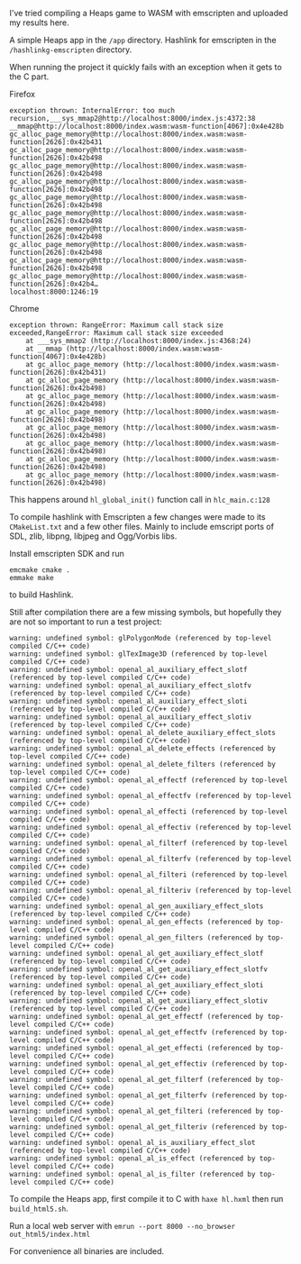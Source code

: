 I've tried compiling a Heaps game to WASM with emscripten and uploaded my results here.

A simple Heaps app in the `/app` directory. Hashlink for emscripten in the `/hashlinkg-emscripten` directory.

When running the project it quickly fails with an exception when it gets to the C part.

Firefox
```
exception thrown: InternalError: too much recursion,___sys_mmap2@http://localhost:8000/index.js:4372:38
__mmap@http://localhost:8000/index.wasm:wasm-function[4067]:0x4e428b
gc_alloc_page_memory@http://localhost:8000/index.wasm:wasm-function[2626]:0x42b431
gc_alloc_page_memory@http://localhost:8000/index.wasm:wasm-function[2626]:0x42b498
gc_alloc_page_memory@http://localhost:8000/index.wasm:wasm-function[2626]:0x42b498
gc_alloc_page_memory@http://localhost:8000/index.wasm:wasm-function[2626]:0x42b498
gc_alloc_page_memory@http://localhost:8000/index.wasm:wasm-function[2626]:0x42b498
gc_alloc_page_memory@http://localhost:8000/index.wasm:wasm-function[2626]:0x42b498
gc_alloc_page_memory@http://localhost:8000/index.wasm:wasm-function[2626]:0x42b498
gc_alloc_page_memory@http://localhost:8000/index.wasm:wasm-function[2626]:0x42b498
gc_alloc_page_memory@http://localhost:8000/index.wasm:wasm-function[2626]:0x42b498
gc_alloc_page_memory@http://localhost:8000/index.wasm:wasm-function[2626]:0x42b4…
localhost:8000:1246:19
```

Chrome
```
exception thrown: RangeError: Maximum call stack size exceeded,RangeError: Maximum call stack size exceeded
    at ___sys_mmap2 (http://localhost:8000/index.js:4368:24)
    at __mmap (http://localhost:8000/index.wasm:wasm-function[4067]:0x4e428b)
    at gc_alloc_page_memory (http://localhost:8000/index.wasm:wasm-function[2626]:0x42b431)
    at gc_alloc_page_memory (http://localhost:8000/index.wasm:wasm-function[2626]:0x42b498)
    at gc_alloc_page_memory (http://localhost:8000/index.wasm:wasm-function[2626]:0x42b498)
    at gc_alloc_page_memory (http://localhost:8000/index.wasm:wasm-function[2626]:0x42b498)
    at gc_alloc_page_memory (http://localhost:8000/index.wasm:wasm-function[2626]:0x42b498)
    at gc_alloc_page_memory (http://localhost:8000/index.wasm:wasm-function[2626]:0x42b498)
    at gc_alloc_page_memory (http://localhost:8000/index.wasm:wasm-function[2626]:0x42b498)
    at gc_alloc_page_memory (http://localhost:8000/index.wasm:wasm-function[2626]:0x42b498)
```

This happens around `hl_global_init()` function call in `hlc_main.c:128`

To compile hashlink with Emscripten a few changes were made to its `CMakeList.txt` and a few other files. Mainly to include emscript ports of SDL, zlib, libpng, libjpeg and Ogg/Vorbis libs.

Install emscripten SDK and run
```
emcmake cmake .
emmake make
```
to build Hashlink.

Still after compilation there are a few missing symbols, but hopefully they are not so important to run a test project:

```
warning: undefined symbol: glPolygonMode (referenced by top-level compiled C/C++ code)
warning: undefined symbol: glTexImage3D (referenced by top-level compiled C/C++ code)
warning: undefined symbol: openal_al_auxiliary_effect_slotf (referenced by top-level compiled C/C++ code)
warning: undefined symbol: openal_al_auxiliary_effect_slotfv (referenced by top-level compiled C/C++ code)
warning: undefined symbol: openal_al_auxiliary_effect_sloti (referenced by top-level compiled C/C++ code)
warning: undefined symbol: openal_al_auxiliary_effect_slotiv (referenced by top-level compiled C/C++ code)
warning: undefined symbol: openal_al_delete_auxiliary_effect_slots (referenced by top-level compiled C/C++ code)
warning: undefined symbol: openal_al_delete_effects (referenced by top-level compiled C/C++ code)
warning: undefined symbol: openal_al_delete_filters (referenced by top-level compiled C/C++ code)
warning: undefined symbol: openal_al_effectf (referenced by top-level compiled C/C++ code)
warning: undefined symbol: openal_al_effectfv (referenced by top-level compiled C/C++ code)
warning: undefined symbol: openal_al_effecti (referenced by top-level compiled C/C++ code)
warning: undefined symbol: openal_al_effectiv (referenced by top-level compiled C/C++ code)
warning: undefined symbol: openal_al_filterf (referenced by top-level compiled C/C++ code)
warning: undefined symbol: openal_al_filterfv (referenced by top-level compiled C/C++ code)
warning: undefined symbol: openal_al_filteri (referenced by top-level compiled C/C++ code)
warning: undefined symbol: openal_al_filteriv (referenced by top-level compiled C/C++ code)
warning: undefined symbol: openal_al_gen_auxiliary_effect_slots (referenced by top-level compiled C/C++ code)
warning: undefined symbol: openal_al_gen_effects (referenced by top-level compiled C/C++ code)
warning: undefined symbol: openal_al_gen_filters (referenced by top-level compiled C/C++ code)
warning: undefined symbol: openal_al_get_auxiliary_effect_slotf (referenced by top-level compiled C/C++ code)
warning: undefined symbol: openal_al_get_auxiliary_effect_slotfv (referenced by top-level compiled C/C++ code)
warning: undefined symbol: openal_al_get_auxiliary_effect_sloti (referenced by top-level compiled C/C++ code)
warning: undefined symbol: openal_al_get_auxiliary_effect_slotiv (referenced by top-level compiled C/C++ code)
warning: undefined symbol: openal_al_get_effectf (referenced by top-level compiled C/C++ code)
warning: undefined symbol: openal_al_get_effectfv (referenced by top-level compiled C/C++ code)
warning: undefined symbol: openal_al_get_effecti (referenced by top-level compiled C/C++ code)
warning: undefined symbol: openal_al_get_effectiv (referenced by top-level compiled C/C++ code)
warning: undefined symbol: openal_al_get_filterf (referenced by top-level compiled C/C++ code)
warning: undefined symbol: openal_al_get_filterfv (referenced by top-level compiled C/C++ code)
warning: undefined symbol: openal_al_get_filteri (referenced by top-level compiled C/C++ code)
warning: undefined symbol: openal_al_get_filteriv (referenced by top-level compiled C/C++ code)
warning: undefined symbol: openal_al_is_auxiliary_effect_slot (referenced by top-level compiled C/C++ code)
warning: undefined symbol: openal_al_is_effect (referenced by top-level compiled C/C++ code)
warning: undefined symbol: openal_al_is_filter (referenced by top-level compiled C/C++ code)
```

To compile the Heaps app, first compile it to C with `haxe hl.hxml` then run `build_html5.sh`.

Run a local web server with `emrun --port 8000 --no_browser out_html5/index.html`

For convenience all binaries are included. 